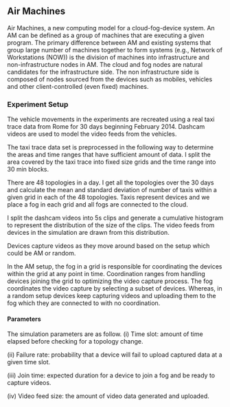 ## Air Machines
Air Machines, a new computing model for a cloud-fog-device system. 
An AM can be defined as a group of machines that are executing a given program. 
The primary difference between AM and existing systems that group large number of 
machines together to form systems (e.g., Network of Workstations (NOW)) is the
division of machines into infrastructure and non-infrastructure nodes in AM. 
The cloud and fog nodes are natural candidates for the infrastructure side. 
The non infrastructure side is composed of nodes sourced from the devices such as mobiles,
vehicles and other client-controlled (even fixed) machines.


### Experiment Setup

The vehicle movements in the experiments are recreated using a real taxi trace data from Rome for
30 days beginning February 2014. Dashcam videos are used to model the video feeds from the vehicles. 

The taxi trace data set is preprocessed in the following way to determine the areas and time ranges that 
have sufficient amount of data. I split the area covered by the taxi trace into fixed size grids and the time range into 30 min blocks. 

There are 48 topologies in a day. I get all the topologies over the 30 days and calculate the mean and standard deviation of number of taxis within a given grid in each of the 48 topologies. Taxis represent devices and we place a fog in each grid and all fogs are connected to the
cloud.

I split the dashcam videos into 5s clips and generate a cumulative histogram to represent the distribution of the size of the clips. 
The video feeds from devices in the simulation are drawn from this distribution.


Devices capture videos as they move around based on the setup which could be AM or random. 

In the AM setup, the fog in a grid is responsible for coordinating the devices within the grid at any point in time. Coordination ranges from handling devices joining the grid to optimizing the video capture process. 
The fog coordinates the video capture by selecting a subset of devices. Whereas, in a random setup devices keep capturing videos and uploading them  to the fog which they are connected to with no coordination.

#### Parameters
The simulation parameters are as follow. 
(i) Time slot: amount of time elapsed before checking for a topology change. 

(ii) Failure rate: probability that a device will fail to upload captured data at a given time slot. 

(iii) Join time: expected duration for a device to join a fog and be ready to capture videos. 

(iv) Video feed size: the amount of video data generated and uploaded. 
